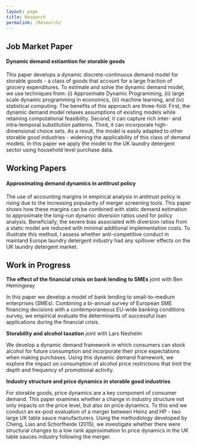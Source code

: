 ```yaml
---
layout: page
title: Research
permalink: /Research/
---
```


## Job Market Paper

#### **Dynamic demand estiamtion for storable goods**

This paper develops a dynamic discrete-continuous demand model for storable goods - a class of goods that account for a large fraction of grocery expenditures. To estimate and solve the dynamic demand model, we use techniques from: (i) Approximate Dynamic Programming, (ii) large scale dynamic programming in economics, (iii) machine learning, and (iv) statistical computing. The benefits of this approach are three-fold. First, the dynamic demand model relaxes assumptions of existing models while retaining computational feasibility. Second, it can capture rich inter- and intra-temporal substitution patterns. Third, it can incorporate high-dimensional choice sets. As a result, the model is easily adapted to other storable good industries - widening the applicability of this class of demand models. In this paper we apply the model to the UK laundry detergent sector using household level purchase data.

## Working Papers

#### **Approximating demand dynamics in antitrust policy**

The use of accounting margins in empirical analysis in antitrust policy is rising due to the increasing popularity of merger screening tools. This paper shows how these margins can be combined with static demand estimation to approximate the long-run dynamic diversion ratios used for policy analysis. Beneficially, the severe bias associated with diversion ratios from a static model are reduced with minimal additional implementation costs. To illustrate this method, I assess whether anti-competitive conduct in mainland Europe laundry detergent industry had any spillover effects on the UK laundry detergent market.

## Work in Progress

**The effect of the financial crisis on bank lending to SMEs** joint with Ben Hemingway 

In this paper we develop a model of bank lending to small-to-medium enterprises (SMEs). Combining a bi-annual survey of European SME financing decisions with a contemporaneous EU-wide banking conditions survey, we empirical evaluate the determinants of successful loan applications during the financial crisis.

**Storability and alcohol taxation** joint with Lars Nesheim  

We develop a dynamic demand framework in which consumers can stock alcohol for future consumption and incorporate their price expectations when making purchases.  Using this dynamic demand framework, we explore the impact on consumption of alcohol price restrictions that limit the depth and frequency of promotional activity. 

**Industry structure and price dynamics in storable good industries**

For storable goods, price dynamics are a key component of consumer demand. This paper examines whether a change in industry structure not only impacts on the price level, but also on price dynamics. To this end we conduct an ex-post evaluation of a merger between Heinz and HP - two large UK table sauce manufacturers. Using the methodology developed by Cheng, Liao and Schorfheide (2015), we investigate whether there were structural changes to a low rank approximation to price dynamics in the UK table sauces industry following the merger. 
